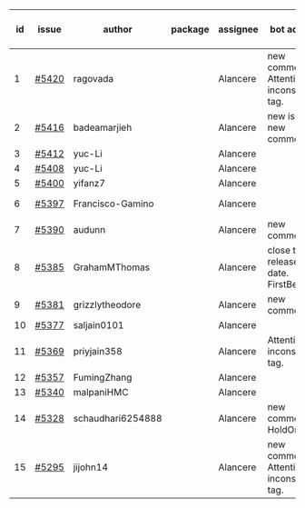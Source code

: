 | id | issue | author | package | assignee | bot advice | created date of issue | target release date | date from target |
| ------ | ------ | ------ | ------ | ------ | ------ | ------ | ------ | :-----: |
| 1 | [#5420](https://github.com/Azure/sdk-release-request/issues/5420) | ragovada |  | Alancere | new comment. Attention to inconsistent tag. | 08-13 | 09-27 |  |
| 2 | [#5416](https://github.com/Azure/sdk-release-request/issues/5416) | badeamarjieh |  | Alancere | new issue. new comment. | 08-12 | 09-26 |  |
| 3 | [#5412](https://github.com/Azure/sdk-release-request/issues/5412) | yuc-Li |  | Alancere |  | 08-08 | 08-22 |  |
| 4 | [#5408](https://github.com/Azure/sdk-release-request/issues/5408) | yuc-Li |  | Alancere |  | 08-08 | 08-22 |  |
| 5 | [#5400](https://github.com/Azure/sdk-release-request/issues/5400) | yifanz7 |  | Alancere |  | 08-07 | 08-22 |  |
| 6 | [#5397](https://github.com/Azure/sdk-release-request/issues/5397) | Francisco-Gamino |  | Alancere |  | 08-01 | fail to get. |  |
| 7 | [#5390](https://github.com/Azure/sdk-release-request/issues/5390) | audunn |  | Alancere | new comment. | 07-31 | 08-23 |  |
| 8 | [#5385](https://github.com/Azure/sdk-release-request/issues/5385) | GrahamMThomas |  | Alancere | close to release date. FirstBeta. | 07-30 | 08-15 | 0 |
| 9 | [#5381](https://github.com/Azure/sdk-release-request/issues/5381) | grizzlytheodore |  | Alancere | new comment. | 07-30 | 08-23 |  |
| 10 | [#5377](https://github.com/Azure/sdk-release-request/issues/5377) | saljain0101 |  | Alancere |  | 07-26 | 08-22 |  |
| 11 | [#5369](https://github.com/Azure/sdk-release-request/issues/5369) | priyjain358 |  | Alancere | Attention to inconsistent tag. | 07-24 | 08-22 |  |
| 12 | [#5357](https://github.com/Azure/sdk-release-request/issues/5357) | FumingZhang |  | Alancere |  | 07-18 | 08-22 |  |
| 13 | [#5340](https://github.com/Azure/sdk-release-request/issues/5340) | malpaniHMC |  | Alancere |  | 07-18 | 08-23 |  |
| 14 | [#5328](https://github.com/Azure/sdk-release-request/issues/5328) | schaudhari6254888 |  | Alancere | new comment. HoldOn. | 07-10 | 07-24 |  |
| 15 | [#5295](https://github.com/Azure/sdk-release-request/issues/5295) | jijohn14 |  | Alancere | new comment. Attention to inconsistent tag. | 06-25 | 08-23 |  |
